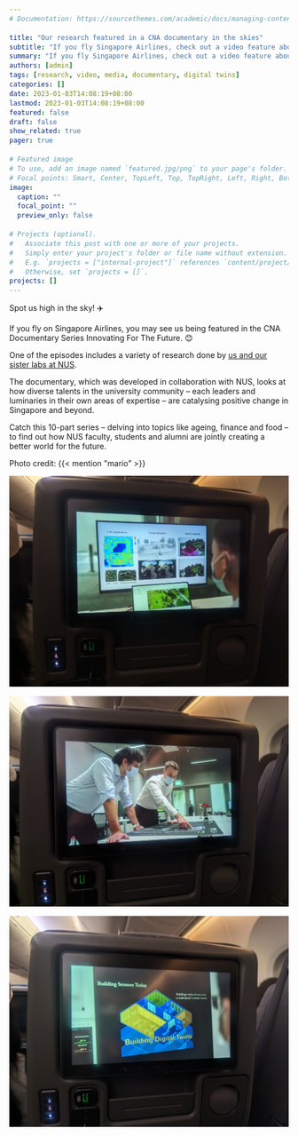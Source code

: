 ```yaml
---
# Documentation: https://sourcethemes.com/academic/docs/managing-content/

title: "Our research featured in a CNA documentary in the skies"
subtitle: "If you fly Singapore Airlines, check out a video feature about the work done here and other groups at NUS."
summary: "If you fly Singapore Airlines, check out a video feature about the work done here and other groups at NUS."
authors: [admin]
tags: [research, video, media, documentary, digital twins]
categories: []
date: 2023-01-03T14:08:19+08:00
lastmod: 2023-01-03T14:08:19+08:00
featured: false
draft: false
show_related: true
pager: true

# Featured image
# To use, add an image named `featured.jpg/png` to your page's folder.
# Focal points: Smart, Center, TopLeft, Top, TopRight, Left, Right, BottomLeft, Bottom, BottomRight.
image:
  caption: ""
  focal_point: ""
  preview_only: false

# Projects (optional).
#   Associate this post with one or more of your projects.
#   Simply enter your project's folder or file name without extension.
#   E.g. `projects = ["internal-project"]` references `content/project/deep-learning/index.md`.
#   Otherwise, set `projects = []`.
projects: []
---
```


Spot us high in the sky! :airplane:

If you fly on Singapore Airlines, you may see us being featured in the CNA Documentary Series Innovating For The Future. :blush:

One of the episodes includes a variety of research done by [us and our sister labs at NUS](/about/).

The documentary, which was developed in collaboration with NUS, looks at how diverse talents in the university community – each leaders and luminaries in their own areas of expertise – are catalysing positive change in Singapore and beyond.

Catch this 10-part series – delving into topics like ageing, finance and food – to find out how NUS faculty, students and alumni are jointly creating a better world for the future.

Photo credit: {{< mention "mario" >}}


![](1.jpg)

![](2.jpg)

![](3.jpg)